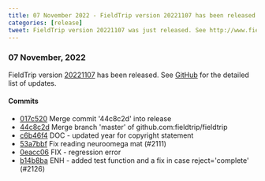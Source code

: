```yaml
---
title: 07 November 2022 - FieldTrip version 20221107 has been released
categories: [release]
tweet: FieldTrip version 20221107 was just released. See http://www.fieldtriptoolbox.org/#07-november-2022
---
```


### 07 November, 2022

FieldTrip version [20221107](http://github.com/fieldtrip/fieldtrip/releases/tag/20221107) has been released.
See [GitHub](https://github.com/fieldtrip/fieldtrip/compare/20221105...20221107) for the detailed list of updates.

#### Commits

- [017c520](http://github.com/fieldtrip/fieldtrip/commit/017c520) Merge commit '44c8c2d' into release
- [44c8c2d](http://github.com/fieldtrip/fieldtrip/commit/44c8c2d) Merge branch 'master' of github.com:fieldtrip/fieldtrip
- [c6b46f4](http://github.com/fieldtrip/fieldtrip/commit/c6b46f4) DOC - updated year for copyright statement
- [53a7bbf](http://github.com/fieldtrip/fieldtrip/commit/53a7bbf) Fix reading neuroomega mat (#2111)
- [0eacc06](http://github.com/fieldtrip/fieldtrip/commit/0eacc06) FIX - regression error
- [b14b8ba](http://github.com/fieldtrip/fieldtrip/commit/b14b8ba) ENH - added test function and a fix in case reject='complete' (#2126)
